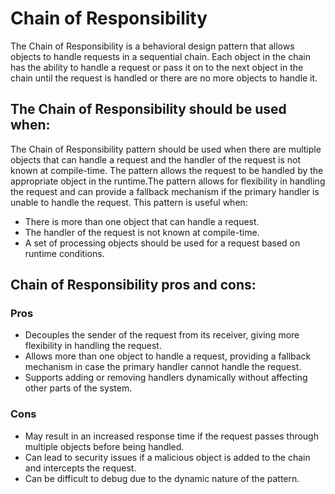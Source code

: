 # Chain of Responsibility

The Chain of Responsibility is a behavioral design pattern that allows objects to handle requests in a sequential chain. Each object in the chain has the ability to handle a request or pass it on to the next object in the chain until the request is handled or there are no more objects to handle it.

## The Chain of Responsibility should be used when:
The Chain of Responsibility pattern should be used when there are multiple objects that can handle a request and the handler of the request is not known at compile-time. The pattern allows the request to be handled by the appropriate object in the runtime.The pattern allows for flexibility in handling the request and can provide a fallback mechanism if the primary handler is unable to handle the request.
This pattern is useful when:

- There is more than one object that can handle a request.
- The handler of the request is not known at compile-time.
- A set of processing objects should be used for a request based on runtime conditions.

## Chain of Responsibility pros and cons:

### Pros
- Decouples the sender of the request from its receiver, giving more flexibility in handling the request.
- Allows more than one object to handle a request, providing a fallback mechanism in case the primary handler cannot handle the request.
- Supports adding or removing handlers dynamically without affecting other parts of the system.

### Cons
- May result in an increased response time if the request passes through multiple objects before being handled.
- Can lead to security issues if a malicious object is added to the chain and intercepts the request.
- Can be difficult to debug due to the dynamic nature of the pattern.